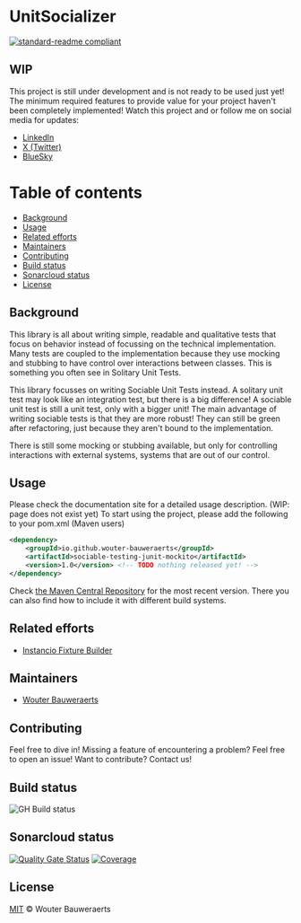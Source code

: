 # UnitSocializer
[![standard-readme compliant](https://img.shields.io/badge/readme%20style-standard-brightgreen.svg?style=flat-square)](https://github.com/RichardLitt/standard-readme)

## WIP
This project is still under development and is not ready to be used just yet! 
The minimum required features to provide value for your project haven't been completely implemented!
Watch this project and or follow me on social media for updates:
- [LinkedIn](https://www.linkedin.com/in/wouter-bauweraerts-938689108)
- [X (Twitter)](https://x.com/wbauweraerts)
- [BlueSky](https://bsky.app/profile/wbauweraerts.bsky.social)

# Table of contents
- [Background](#background)
- [Usage](#usage)
- [Related efforts](#related-efforts)
- [Maintainers](#maintainers)
- [Contributing](#contributing)
- [Build status](#build-status)
- [Sonarcloud status](#sonarcloud-status)
- [License](#license)

## Background
This library is all about writing simple, readable and qualitative tests that focus on behavior 
instead of focussing on the technical implementation.
Many tests are coupled to the implementation because they use mocking and stubbing 
to have control over interactions between classes. This is something you often see in Solitary Unit Tests.

This library focusses on writing Sociable Unit Tests instead. A solitary unit test may look like an integration test,
but there is a big difference! A sociable unit test is still a unit test, only with a bigger unit!
The main advantage of writing sociable tests is that they are more robust! They can still be green after refactoring,
just because they aren't bound to the implementation.

There is still some mocking or stubbing available, but only for controlling interactions with external systems,
systems that are out of our control.

## Usage
Please check the documentation site for a detailed usage description. (WIP: page does not exist yet)
To start using the project, please add the following to your pom.xml (Maven users)

```xml
<dependency>
    <groupId>io.github.wouter-bauweraerts</groupId>
    <artifactId>sociable-testing-junit-mockito</artifactId>
    <version>1.0</version> <!-- TODO nothing released yet! -->
</dependency>
```

[//]: # (TODO add the correct link!)
Check [the Maven Central Repository](https://central.sonatype.com/artifact/io.github.wouter-bauweraerts/instancio-fixture-builder) for the most recent version.
There you can also find how to include it with different build systems.
## Related efforts
- [Instancio Fixture Builder](https://wouter-bauweraerts.github.io/instancio-fixture-builder/)
## Maintainers
- [Wouter Bauweraerts](https://github.com/wouter-bauweraerts)
## Contributing
Feel free to dive in! Missing a feature of encountering a problem? Feel free to open an issue!
Want to contribute? Contact us!
## Build status
![GH Build status](https://github.com/wouter-bauweraerts/UnitSocializer/actions/workflows/maven.yml/badge.svg)
## Sonarcloud status
[![Quality Gate Status](https://sonarcloud.io/api/project_badges/measure?project=wouter-bauweraerts_sociable-testing&metric=alert_status)](https://sonarcloud.io/summary/new_code?id=wouter-bauweraerts_sociable-testing)
[![Coverage](https://sonarcloud.io/api/project_badges/measure?project=wouter-bauweraerts_sociable-testing&metric=coverage)](https://sonarcloud.io/summary/new_code?id=wouter-bauweraerts_sociable-testing)

## License
[MIT](LICENSE) © Wouter Bauweraerts